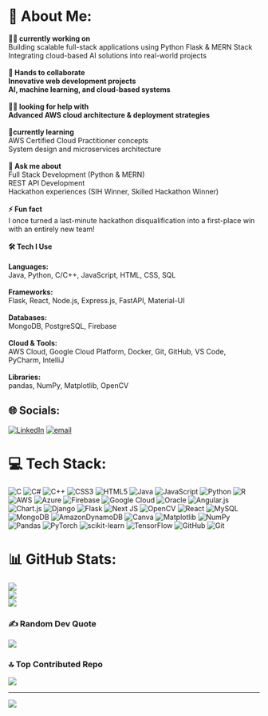 # 💫 About Me:
**👨‍💻 currently working on**<br>Building scalable full-stack applications using Python Flask & MERN Stack  <br>Integrating cloud-based AI solutions into real-world projects  <br><br>**🤝 Hands to collaborate **<br>Innovative web development projects  <br>AI, machine learning, and cloud-based systems  <br><br> **🙋‍♂️ looking for help with**<br>Advanced AWS cloud architecture & deployment strategies  <br><br>**🌱currently learning**<br>AWS Certified Cloud Practitioner concepts  <br>System design and microservices architecture  <br><br>**💬 Ask me about**<br>Full Stack Development (Python & MERN)  <br>REST API Development  <br>Hackathon experiences (SIH Winner, Skilled Hackathon Winner)  <br><br>**⚡ Fun fact**<br>I once turned a last-minute hackathon disqualification into a first-place win with an entirely new team!  <br><br>**🛠 Tech I Use**<br><br>**Languages:**  <br>Java, Python, C/C++, JavaScript, HTML, CSS, SQL  <br><br>**Frameworks:**  <br>Flask, React, Node.js, Express.js, FastAPI, Material-UI  <br><br>**Databases:**  <br>MongoDB, PostgreSQL, Firebase  <br><br>**Cloud & Tools:**  <br>AWS Cloud, Google Cloud Platform, Docker, Git, GitHub, VS Code, PyCharm, IntelliJ  <br><br>**Libraries:**  <br>pandas, NumPy, Matplotlib, OpenCV  <br>


## 🌐 Socials:
[![LinkedIn](https://img.shields.io/badge/LinkedIn-%230077B5.svg?logo=linkedin&logoColor=white)](https://linkedin.com/in/linkedin.com/in/nakul-velusamy-8712a2292/) [![email](https://img.shields.io/badge/Email-D14836?logo=gmail&logoColor=white)](mailto:velusamyperumalgounder@gmail.com) 

# 💻 Tech Stack:
![C](https://img.shields.io/badge/c-%2300599C.svg?style=flat&logo=c&logoColor=white) ![C#](https://img.shields.io/badge/c%23-%23239120.svg?style=flat&logo=csharp&logoColor=white) ![C++](https://img.shields.io/badge/c++-%2300599C.svg?style=flat&logo=c%2B%2B&logoColor=white) ![CSS3](https://img.shields.io/badge/css3-%231572B6.svg?style=flat&logo=css3&logoColor=white) ![HTML5](https://img.shields.io/badge/html5-%23E34F26.svg?style=flat&logo=html5&logoColor=white) ![Java](https://img.shields.io/badge/java-%23ED8B00.svg?style=flat&logo=openjdk&logoColor=white) ![JavaScript](https://img.shields.io/badge/javascript-%23323330.svg?style=flat&logo=javascript&logoColor=%23F7DF1E) ![Python](https://img.shields.io/badge/python-3670A0?style=flat&logo=python&logoColor=ffdd54) ![R](https://img.shields.io/badge/r-%23276DC3.svg?style=flat&logo=r&logoColor=white) ![AWS](https://img.shields.io/badge/AWS-%23FF9900.svg?style=flat&logo=amazon-aws&logoColor=white) ![Azure](https://img.shields.io/badge/azure-%230072C6.svg?style=flat&logo=microsoftazure&logoColor=white) ![Firebase](https://img.shields.io/badge/firebase-%23039BE5.svg?style=flat&logo=firebase) ![Google Cloud](https://img.shields.io/badge/GoogleCloud-%234285F4.svg?style=flat&logo=google-cloud&logoColor=white) ![Oracle](https://img.shields.io/badge/Oracle-F80000?style=flat&logo=oracle&logoColor=white) ![Angular.js](https://img.shields.io/badge/angular.js-%23E23237.svg?style=flat&logo=angularjs&logoColor=white) ![Chart.js](https://img.shields.io/badge/chart.js-F5788D.svg?style=flat&logo=chart.js&logoColor=white) ![Django](https://img.shields.io/badge/django-%23092E20.svg?style=flat&logo=django&logoColor=white) ![Flask](https://img.shields.io/badge/flask-%23000.svg?style=flat&logo=flask&logoColor=white) ![Next JS](https://img.shields.io/badge/Next-black?style=flat&logo=next.js&logoColor=white) ![OpenCV](https://img.shields.io/badge/opencv-%23white.svg?style=flat&logo=opencv&logoColor=white) ![React](https://img.shields.io/badge/react-%2320232a.svg?style=flat&logo=react&logoColor=%2361DAFB) ![MySQL](https://img.shields.io/badge/mysql-4479A1.svg?style=flat&logo=mysql&logoColor=white) ![MongoDB](https://img.shields.io/badge/MongoDB-%234ea94b.svg?style=flat&logo=mongodb&logoColor=white) ![AmazonDynamoDB](https://img.shields.io/badge/Amazon%20DynamoDB-4053D6?style=flat&logo=Amazon%20DynamoDB&logoColor=white) ![Canva](https://img.shields.io/badge/Canva-%2300C4CC.svg?style=flat&logo=Canva&logoColor=white) ![Matplotlib](https://img.shields.io/badge/Matplotlib-%23ffffff.svg?style=flat&logo=Matplotlib&logoColor=black) ![NumPy](https://img.shields.io/badge/numpy-%23013243.svg?style=flat&logo=numpy&logoColor=white) ![Pandas](https://img.shields.io/badge/pandas-%23150458.svg?style=flat&logo=pandas&logoColor=white) ![PyTorch](https://img.shields.io/badge/PyTorch-%23EE4C2C.svg?style=flat&logo=PyTorch&logoColor=white) ![scikit-learn](https://img.shields.io/badge/scikit--learn-%23F7931E.svg?style=flat&logo=scikit-learn&logoColor=white) ![TensorFlow](https://img.shields.io/badge/TensorFlow-%23FF6F00.svg?style=flat&logo=TensorFlow&logoColor=white) ![GitHub](https://img.shields.io/badge/github-%23121011.svg?style=flat&logo=github&logoColor=white) ![Git](https://img.shields.io/badge/git-%23F05033.svg?style=flat&logo=git&logoColor=white)
# 📊 GitHub Stats:
![](https://github-readme-stats.vercel.app/api?username=Nakulvelusamy&theme=dark&hide_border=false&include_all_commits=false&count_private=false)<br/>
![](https://nirzak-streak-stats.vercel.app/?user=Nakulvelusamy&theme=dark&hide_border=false)<br/>
![](https://github-readme-stats.vercel.app/api/top-langs/?username=Nakulvelusamy&theme=dark&hide_border=false&include_all_commits=false&count_private=false&layout=compact)

### ✍️ Random Dev Quote
![](https://quotes-github-readme.vercel.app/api?type=horizontal&theme=radical)

### 🔝 Top Contributed Repo
![](https://github-contributor-stats.vercel.app/api?username=Nakulvelusamy&limit=5&theme=dark&combine_all_yearly_contributions=true)

---
[![](https://visitcount.itsvg.in/api?id=Nakulvelusamy&icon=0&color=12)](https://visitcount.itsvg.in)

<!-- Proudly created with GPRM ( https://gprm.itsvg.in ) -->
